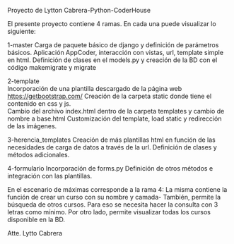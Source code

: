 Proyecto de Lytton Cabrera-Python-CoderHouse

El presente proyecto contiene 4 ramas. En cada una puede visualizar lo siguiente:

1-master
    Carga de paquete básico de django y definición de parámetros básicos.
    Aplicación AppCoder, interacción con vistas, url, template simple en html.
    Definición de clases en el models.py y creación de la BD con el código makemigrate y migrate

2-template   
    Incorporación de una plantilla descargado de la página web https://getbootstrap.com/
    Creación de la carpeta static donde tiene el contenido en css y js.    
    Cambio del archivo index.html dentro de la carpeta templates y cambio de nombre a base.html
    Customización del template, load static y redirección de las imágenes.

3-herencia_templates
    Creación de más plantillas html en función de las necesidades de carga de datos a través de la url.
    Definición de clases y métodos adicionales.

4-formulario
    Incorporación de forms.py
    Definición de otros métodos e integración con las plantillas.
    

En el escenario de máximas corresponde a la rama 4:
    La misma contiene la función de crear un curso con su nombre y camada-
    También, permite la búsqueda de otros cursos. Para eso se necesita hacer la consulta con 3 letras como mínimo.
    Por otro lado, permite visualizar todas los cursos disponible en la BD.

Atte.
Lytto Cabrera